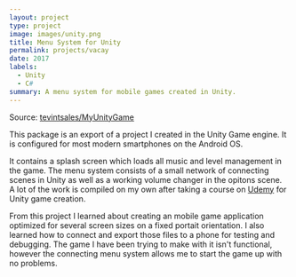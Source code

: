 ```yaml
---
layout: project
type: project
image: images/unity.png
title: Menu System for Unity
permalink: projects/vacay
date: 2017
labels:
  - Unity
  - C#
summary: A menu system for mobile games created in Unity. 
---
```


Source: <a href="https://github.com/tevintsales/MyUnityGame"><i class="large github icon "></i>tevintsales/MyUnityGame</a>

This package is an export of a project I created in the Unity Game engine. It is configured for most modern smartphones on the Android OS.

It contains a splash screen which loads all music and level management in the game. The menu system consists of a small network of connecting scenes in Unity as well as a working volume changer in the opitons scene. A lot of the work is compiled on my own after taking a course on [Udemy](https://www.udemy.com/unitycourse/) for Unity game creation.

From this project I learned about creating an mobile game application optimized for several screen sizes on a fixed portait orientation. I also learned how to connect and export those files to a phone for testing and debugging. The game I have been trying to make with it isn't functional, however the connecting menu system allows me to start the game up with no problems.
 
